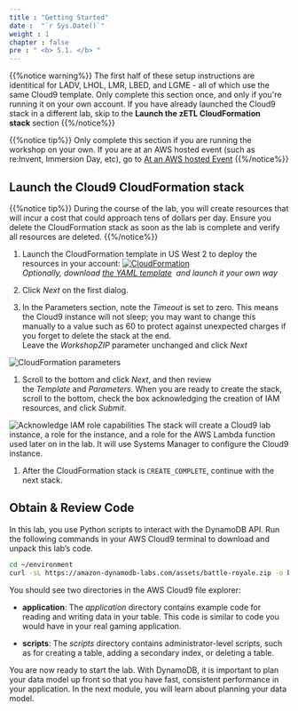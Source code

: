 ```yaml
---
title : "Getting Started"
date :  "`r Sys.Date()`" 
weight : 1
chapter : false
pre : " <b> 5.1. </b> "
---
```

{{%notice warning%}}
The first half of these setup instructions are identitical for LADV, LHOL, LMR, LBED, and LGME - all of which use the same Cloud9 template. Only complete this section once, and only if you're running it on your own account. If you have already launched the Cloud9 stack in a different lab, skip to the **Launch the zETL CloudFormation stack** section
{{%/notice%}}

{{%notice tip%}}
Only complete this section if you are running the workshop on your own. If you are at an AWS hosted event (such as re:Invent, Immersion Day, etc), go to [At an AWS hosted Event](https://catalog.workshops.aws/dynamodb-labs/en-US/dynamodb-opensearch-zetl/setup/aws-ws-event)
{{%/notice%}}

## Launch the Cloud9 CloudFormation stack

{{%notice tip%}}
During the course of the lab, you will create resources that will incur a cost that could approach tens of dollars per day. Ensure you delete the CloudFormation stack as soon as the lab is complete and verify all resources are deleted.
{{%/notice%}}


1. Launch the CloudFormation template in US West 2 to deploy the resources in your account: [![CloudFormation](https://static.us-east-1.prod.workshops.aws/public/c768eb2c-360b-491e-8422-bfd253e11581/static/images/cloudformation-launch-stack.png)](https://console.aws.amazon.com/cloudformation/home?region=us-west-2#/stacks/new?stackName=DynamoDBID&templateURL=https://s3.amazonaws.com/amazon-dynamodb-labs.com/assets/C9.yaml)  
    _Optionally, download [the YAML template](https://s3.amazonaws.com/amazon-dynamodb-labs.com/assets/C9.yaml)  and launch it your own way_
    
2. Click _Next_ on the first dialog.
    
3. In the Parameters section, note the _Timeout_ is set to zero. This means the Cloud9 instance will not sleep; you may want to change this manually to a value such as 60 to protect against unexpected charges if you forget to delete the stack at the end.  
    Leave the _WorkshopZIP_ parameter unchanged and click _Next_
    

![CloudFormation parameters](/images/2/2.1/2.png)

1. Scroll to the bottom and click _Next_, and then review the _Template_ and _Parameters_. When you are ready to create the stack, scroll to the bottom, check the box acknowledging the creation of IAM resources, and click _Submit_.

![Acknowledge IAM role capabilities](/images/2/2.1/3.png) The stack will create a Cloud9 lab instance, a role for the instance, and a role for the AWS Lambda function used later on in the lab. It will use Systems Manager to configure the Cloud9 instance.

1. After the CloudFormation stack is `CREATE_COMPLETE`, continue with the next stack.

## Obtain & Review Code

In this lab, you use Python scripts to interact with the DynamoDB API. Run the following commands in your AWS Cloud9 terminal to download and unpack this lab’s code.

```bash
cd ~/environment
curl -sL https://amazon-dynamodb-labs.com/assets/battle-royale.zip -o battle-royal.zip && unzip -oq battle-royal.zip && rm battle-royal.zip
```

You should see two directories in the AWS Cloud9 file explorer:

- **application**: The _application_ directory contains example code for reading and writing data in your table. This code is similar to code you would have in your real gaming application.
    
- **scripts**: The _scripts_ directory contains administrator-level scripts, such as for creating a table, adding a secondary index, or deleting a table.
    

You are now ready to start the lab. With DynamoDB, it is important to plan your data model up front so that you have fast, consistent performance in your application. In the next module, you will learn about planning your data model.